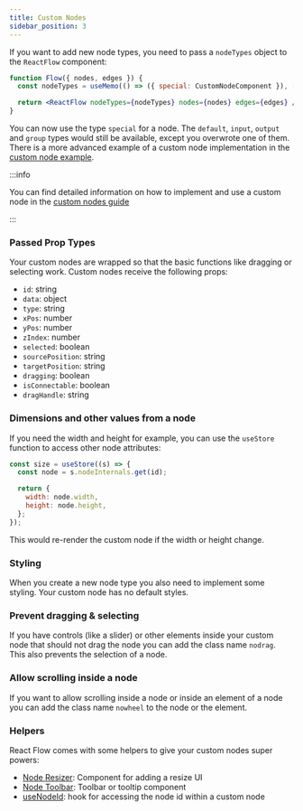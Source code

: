 ```yaml
---
title: Custom Nodes
sidebar_position: 3
---
```


If you want to add new node types, you need to pass a `nodeTypes` object to the `ReactFlow` component:

```jsx
function Flow({ nodes, edges }) {
  const nodeTypes = useMemo(() => ({ special: CustomNodeComponent }), []);

  return <ReactFlow nodeTypes={nodeTypes} nodes={nodes} edges={edges} />;
}
```

You can now use the type `special` for a node.
The `default`, `input`, `output` and `group` types would still be available, except you overwrote one of them.
There is a more advanced example of a custom node implementation in the [custom node example](/docs/examples/nodes/custom-node).

:::info

You can find detailed information on how to implement and use a custom node in the [custom nodes guide](/docs/guides/custom-nodes)

:::

### Passed Prop Types

Your custom nodes are wrapped so that the basic functions like dragging or selecting work. Custom nodes receive the following props:

- `id`: string
- `data`: object
- `type`: string
- `xPos`: number
- `yPos`: number
- `zIndex`: number
- `selected`: boolean
- `sourcePosition`: string
- `targetPosition`: string
- `dragging`: boolean
- `isConnectable`: boolean
- `dragHandle`: string

### Dimensions and other values from a node

If you need the width and height for example, you can use the `useStore` function to access other node attributes:

```js
const size = useStore((s) => {
  const node = s.nodeInternals.get(id);

  return {
    width: node.width,
    height: node.height,
  };
});
```

This would re-render the custom node if the width or height change.

### Styling

When you create a new node type you also need to implement some styling. Your custom node has no default styles.

### Prevent dragging & selecting

If you have controls (like a slider) or other elements inside your custom node that should not drag the node you can add the class name `nodrag`. This also prevents the selection of a node.

### Allow scrolling inside a node

If you want to allow scrolling inside a node or inside an element of a node you can add the class name `nowheel` to the node or the element.

### Helpers

React Flow comes with some helpers to give your custom nodes super powers:

- [Node Resizer](/docs/api/nodes/node-resizer/): Component for adding a resize UI
- [Node Toolbar](/docs/api/nodes/node-toolbar/): Toolbar or tooltip component
- [useNodeId](/docs/api/hooks/use-node-id/): hook for accessing the node id within a custom node
